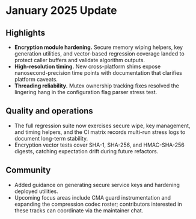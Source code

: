 # January 2025 Update

## Highlights
- **Encryption module hardening.** Secure memory wiping helpers, key generation utilities, and
  vector-based regression coverage landed to protect caller buffers and validate algorithm outputs.
- **High-resolution timing.** New cross-platform shims expose nanosecond-precision time points with
  documentation that clarifies platform caveats.
- **Threading reliability.** Mutex ownership tracking fixes resolved the lingering hang in the
  configuration flag parser stress test.

## Quality and operations
- The full regression suite now exercises secure wipe, key management, and timing helpers, and the
  CI matrix records multi-run stress logs to document long-term stability.
- Encryption vector tests cover SHA-1, SHA-256, and HMAC-SHA-256 digests, catching expectation drift
  during future refactors.

## Community
- Added guidance on generating secure service keys and hardening deployed utilities.
- Upcoming focus areas include CMA guard instrumentation and expanding the compression codec roster;
  contributors interested in these tracks can coordinate via the maintainer chat.
